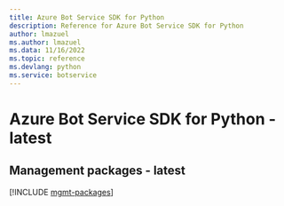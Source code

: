 ```yaml
---
title: Azure Bot Service SDK for Python
description: Reference for Azure Bot Service SDK for Python
author: lmazuel
ms.author: lmazuel
ms.data: 11/16/2022
ms.topic: reference
ms.devlang: python
ms.service: botservice
---
```

# Azure Bot Service SDK for Python - latest

## Management packages - latest
[!INCLUDE [mgmt-packages](bot-service-mgmt-index.md)]